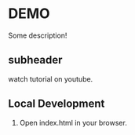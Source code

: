 # DEMO  

Some description!

## subheader

watch tutorial on youtube.

## Local Development

1. Open index.html in your browser.